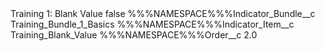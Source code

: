 <?xml version="1.0" encoding="UTF-8"?>
<CustomMetadata xmlns="http://soap.sforce.com/2006/04/metadata" xmlns:xsi="http://www.w3.org/2001/XMLSchema-instance" xmlns:xsd="http://www.w3.org/2001/XMLSchema">
    <label>Training 1: Blank Value</label>
    <protected>false</protected>
    <values>
        <field>%%%NAMESPACE%%%Indicator_Bundle__c</field>
        <value xsi:type="xsd:string">Training_Bundle_1_Basics</value>
    </values>
    <values>
        <field>%%%NAMESPACE%%%Indicator_Item__c</field>
        <value xsi:type="xsd:string">Training_Blank_Value</value>
    </values>
    <values>
        <field>%%%NAMESPACE%%%Order__c</field>
        <value xsi:type="xsd:double">2.0</value>
    </values>
</CustomMetadata>

